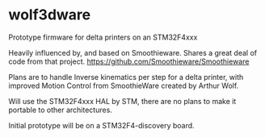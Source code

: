 # wolf3dware
Prototype firmware for delta printers on an STM32F4xxx

Heavily influenced by, and based on Smoothieware. Shares a great deal of code from that project.
https://github.com/Smoothieware/Smoothieware


Plans are to handle Inverse kinematics per step for a delta printer, with
improved Motion Control from SmoothieWare created by Arthur Wolf.

Will use the STM32F4xxx HAL by STM, there are no plans to make it portable to other architectures.

Initial prototype will be on a STM32F4-discovery board.
